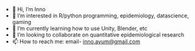 - 👋 Hi, I’m Inno
- 👀 I’m interested in R/python programming, epidemiology, datascience, gaming 
- 🌱 I’m currently learning how to use Unity, Blender, etc
- 💞️ I’m looking to collaborate on quantitative epidemiological research
- 📫 How to reach me: email- inno.ayum@gmail.com

<!---
ngwai/ngwai is a ✨ special ✨ repository because its `README.md` (this file) appears on your GitHub profile.
You can click the Preview link to take a look at your changes.
--->
